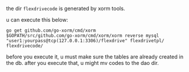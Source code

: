 
the dir `flexdrivecode` is generated by xorm tools.

u can execute this below:
```
go get github.com/go-xorm/cmd/xorm
$GOPATH/src/github.com/go-xorm/cmd/xorm/xorm reverse mysql "user1:yourpass@tcp(127.0.0.1:3306)/flexdrive" flexdrivetpl/ flexdrivecode/
```

before you execute it, u must make sure the tables are already created in the db.
after you execute that, u might mv codes to the dao dir.

